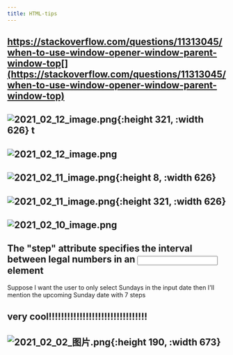 ```yaml
---
title: HTML-tips
---
```


## https://stackoverflow.com/questions/11313045/when-to-use-window-opener-window-parent-window-top[](https://stackoverflow.com/questions/11313045/when-to-use-window-opener-window-parent-window-top)
##
## ![2021_02_12_image.png](https://cdn.logseq.com/%2F7aa8ab99-753a-4230-847b-43a1c3a3ef478e15100e-bae2-4684-82d8-37cc3c0fb3e62021_02_12_image.png?Expires=4766695077&Signature=GRpthOE97IVDvujIkVp1Jh49EwIz8TZwuIzZWhd6KRN2d6uIpQAIa~2mxkLZLfU3xXpfB7B9r3WM2soJUI9Q4unZxJGM-n2kiJOZWGWXQZyHDk~R6Rck8YwAV8OqzTMKJcMP~~uY7jMhPARbzFituH7Zx~WIRfhmiZwt0-l~OZNeSes-1rsY0WywVQsFCnkAhC7S9Loyppeti3Xdwj3Pb46o9DCNmWpHUDcoT7LrgTB-KyTdIsBth9Bu6j~SDDWrr65qkQxxzQla9MRcM535V4XSV3hcp5rD2TUGSRnLGVRK~Y8Ov9JbMylJIaM6Lz4uJPi7WhXQa1iFK6iE9EkYDA__&Key-Pair-Id=APKAJE5CCD6X7MP6PTEA){:height 321, :width 626} t
## ![2021_02_12_image.png](https://cdn.logseq.com/%2F7aa8ab99-753a-4230-847b-43a1c3a3ef47cdaf0c03-0916-4913-a09d-52b8b105fe912021_02_12_image.png?Expires=4766662921&Signature=jMT~GaCRqY-z52DkjqjclfJdoPEXoSwCKpwXf7BjyxTD6RFpB8GSXIxV~ypE3dnV844j4zhYdKcV0nNkzUn5Puax0Em0DNN2bMCDEwBLd8tAVJSnE9I9wP9dqqJq63t6Gg~5wweV~IdYu71Sgj9~YjlEjwhbWKB8oC1E6FJXkKtOI1HLjIS5kO4a0jgHKRyhJKhJlURHPk3dcHNJ6i41WfaAouJ1HrIUudQJkHG3IDxcR-fhxyCXg3vszjiBuKu23~Q6qaMueDqNvqSlf2CY0TzMUcv4OJ2O3tZ9r5Wi2txQO3QoyWjkFfiF5P12Za~ze2IZc7737OG9nh0X2GGNBQ__&Key-Pair-Id=APKAJE5CCD6X7MP6PTEA)
##
## ![2021_02_11_image.png](https://cdn.logseq.com/%2F7aa8ab99-753a-4230-847b-43a1c3a3ef47d8923346-0ea8-4d5b-a544-d6b70230bed92021_02_11_image.png?Expires=4766611992&Signature=P6aqtsgbADJNNhnDgV03l6k0j69-1wfmWwTiO2bnkx0GjDuM9M~wt~WNRAtLc2jPXgcEoqxdUZGtaIXDmEJy2F7hc~3jNyqzOxXKkgmUTstkRph7g-uRywgGgt9LM4KG6FFLBgItcuczMqeKpcn9o~RWrOUM2IBO3Q0JwAHosd1fP6JAW7o6OfUOTL6I2VAIrvYQak5d8RldGkRCynn8m5Kl6oZbFOGno6vzbD8hdnyN9gklEjiEy5pwyu8zSSQi1aZom4BDFNnM9KZy7XcJRt18guB~wwFcDysPT612w~UB8cKp91GP660BzUQvRg-0aqekUZnJg2cAfflzcf3zqA__&Key-Pair-Id=APKAJE5CCD6X7MP6PTEA){:height 8, :width 626}
##
##
##
## ![2021_02_11_image.png](https://cdn.logseq.com/%2F7aa8ab99-753a-4230-847b-43a1c3a3ef47a46c76d7-216b-454a-bdf1-135ef5cfc5282021_02_11_image.png?Expires=4766607869&Signature=oJ8YJrjLqCKib2ySEak9pI4YA4GVRFV~rFTBEzAOMDJy7vO6m9~-1BLbPNXUziAf3o-~gPLar7I~OH8h6QWraDecSlMukI6Vhn3bQF1nNNK0ep7ljze9FuMCWh6j8ufYAnbCBjcga5HTQBSCke1Cbkar5IHigQ-7BTLN77I3fIMJF06yCyjBI-hN6xX7LQPijRoedBHh5uLWFZdMH-5p2dIVmyfr7kA5Zj7zRBoBF60OHyMSuANvmXdJSEe1WZNUde-hCV3zm9TWDrh~k~B5zF8SoW~4l2PEuYOO0xNKvt3ObWyi8gFNxzqRvaQRBK5Gdiya4-k7nnbLqp6gu4F4Pg__&Key-Pair-Id=APKAJE5CCD6X7MP6PTEA){:height 321, :width 626}
## ![2021_02_10_image.png](https://cdn.logseq.com/%2F7aa8ab99-753a-4230-847b-43a1c3a3ef4749dc6a2e-2e6d-4aa3-97d6-34fd680bc1e12021_02_10_image.png?Expires=4766565542&Signature=TbUCFYOmLaGtyYO01U3toBOtqyuQXVJrpDOiwTQAftWLA~dwjLdEVItwM62sbV1optzIF4qlzkfkjJbcCmfsRe8eKqqgYEQOWfihsPiAqexweNRYoGHQ~Cz7UB31rjV28UZqi2tA6ltgIpcZXj6dTWsdnsHP6zNZJ3KJ~11uG2LfvgBphIqzvEO9KF9E-khwIRbTJWx6uuf2S9tZ17wc6QF1qAvnErazAKlFXyFgYub5uD3hByIHPH9PrCHVStBDTvJhyFSE95pO-DTkwvNRmErLgZQG-VwJwmo6Ai8zzCsmnsks8EqUj8xuvmKXUVLTLCPSW5PCW54NGzmeJX-~qQ__&Key-Pair-Id=APKAJE5CCD6X7MP6PTEA)
##
##
## The "step" attribute specifies the interval between legal numbers in an <input> element

Suppose I want the user to only select Sundays in the input date then I'll mention the upcoming Sunday date with 7 steps
## very cool!!!!!!!!!!!!!!!!!!!!!!!!!!!!!!!!
## ![2021_02_02_图片.png](https://cdn.logseq.com/%2F7aa8ab99-753a-4230-847b-43a1c3a3ef476c2bf065-20a5-4b31-a074-098e4934b6f52021_02_02_%E5%9B%BE%E7%89%87.png?Expires=4765837054&Signature=i-7eDWdn35XfsbEEDLidC1mjqYm3fjUOZUhd5fYNfW4Jdh~JTUaIDVCgbkh7qPxPolUZj1zzQNGGO0B8uL09EEbiHAQSG1Tn52SgQcmrd70cp3AzfdE8-74QTUmYBEQMZ6E1v3v35ZDQY2-zNtbnjG6YvNjXjmmZ4a8x2rVGFJTzL~bS8uGRXwoxaD-IlsRQDTMJ~LUUNCDzucSqjtKpNQqJn8NppYzi4F-5ML4ZfdDLjYz0dylVN~7RxDit74MTKUavu~G-5azKy9O3r7bfAOhVmOJGOrIlPWS6N68XlorZzSvxeL08txFrSn7gufrkILP8wwcaqivptP1rXqHdBw__&Key-Pair-Id=APKAJE5CCD6X7MP6PTEA){:height 190, :width 673}
